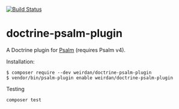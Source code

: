 [![Build Status](https://travis-ci.com/weirdan/doctrine-psalm-plugin.svg?branch=master)](https://travis-ci.com/weirdan/doctrine-psalm-plugin)
# doctrine-psalm-plugin

A Doctrine plugin for [Psalm](https://github.com/vimeo/psalm) (requires Psalm v4).

Installation:

```console
$ composer require --dev weirdan/doctrine-psalm-plugin
$ vendor/bin/psalm-plugin enable weirdan/doctrine-psalm-plugin
```

Testing

```
composer test
```
